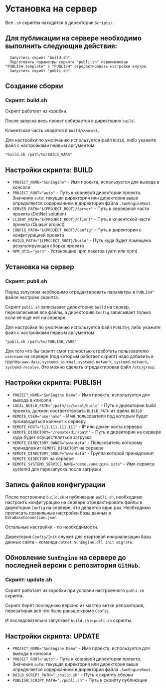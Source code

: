 # Установка на сервер

Все `.sh` скрипты находятся в директории `Scripts/`.


## Для публикации на сервере необходимо выполнить следующие действия:

```
  Запустить скрипт "build.sh".
  Подготовить параметры скрипта "publi.sh" переименовав "PUBLISH.template" в "PUBLISH" отредактировать настройки внутри.
  Запустить скрипт "publi.sh".
```


## Создание сборки

### Скрипт: build.sh

Скрипт работает из коробки. 

После запуска весь проект собирается в директорию `build`.

Клиентская часть кладётся в `build/wwwroot`.

Для настройки по умолчанию используется файл `BUILD`, либо укажите файл с настройками первым аргументом.

```
"build.sh /path/to/BUILD_VARS"
```


## Настройки скрипта: BUILD

- `PROJECT_NAME="SunEngine"` - Имя проекта, используется для вывода в консоли
- `PROJECT_ROOT="auto"`      - Путь к корневой директории проекта.
                           Значение `auto`: текущая директория или директория выше определяется содержанием в директории файла `.SunEngineRoot`.
- `SERVER_PATH="${PROJECT_ROOT}/Server"` - Путь к серверной части проекта (DotNet solution)
- `CLIENT_PATH="${PROJECT_ROOT}/Client"` - Путь к клиентской части проекта (Quasar project)
- `CONFIG_PATH="${PROJECT_ROOT}/Config"` - Путь к директории с конфигурацией проекта
- `BUILD_PATH="${PROJECT_ROOT}/build"`   - Путь куда будет помещена результирующая сборка проекта
- `NPM_UTIL="yarn"`                      - Установщик npm пакетов (yarn или npm)

## Установка на сервер

### Скрипт: publi.sh

Перед запуском необходимо отредактировать параметры в `PUBLISH"` файле настроек скрипта.

Скрипт `publi.sh` записывает директорию `build` на сервер, перезаписывая все файлы, а директорию `Config` записывает только если её ещё нет на сервере.

Для настройки по умолчанию используется файл `PUBLISH`, либо укажите файл с настройками первым аргументом.

```
"publi.sh /path/to/PUBLISH_VARS"
```


Для того что бы скрипт смог полностью отработать пользователю `username` на сервере (под которым работает скрипт)  надо добавить в группы `www-data`, `systemd-journal`, `systemd-network`, `systemd-network`, `systemd-resolve`. Это можно сделать отредактировав файл `/etc/group`.


## Настройки скрипта: PUBLISH

- `PROJECT_NAME="SunEngine Demo"`           - Имя проекта, используется для вывода в консоли
- `LOCAL_BUILD_PATH="/path/to/local/build"` - Путь к директории build проекта, должен соответствовать `BUILD_PATH` из файла `BUILD`
- `REMOTE_USER="username"`                  - Имя пользователя под которым будет производиться коннект к серверу
- `REMOTE_HOST="111.111.111.111"`           - IP или домен хоста сервера
- `REMOTE_DIRECTORY="/remote/dir/path"`     - Путь к директории на сервере куда будет осуществляться загрузка
- `REMOTE_DIRECTORY_OWNER="www-data"`       - Пользователь которому принадлежит `REMOTE_DIRECTORY` на сервере
- `REMOTE_DIRECTORY_GROUP="www-data"`       - Группа которой принадлежит `REMOTE_DIRECTORY` на сервере
- `REMOTE_SYSTEMD_SERVICE_NAME="demo.sunengine.site"`  - Имя сервиса systemd для перезапуска после загрузки


## Запись файлов конфигурации

После построение `build.sh` и публикации `publi.sh`, необходимо настроить конфигурацию на сервере отредактировать файлы в директории `Config` на сервере, это делается один раз.
Необходимо прописать правильные настройки базы данных в `DataBaseConnection.json`

Остальные настройки - по необходимости.

Директория `Config/Init` служит для стартовой инициализации базы данных сайта - команда `dotnet SunEngine.dll init migrate`.

## Обновление `SunEngine` на сервере до последней версии с репозитория `GitHub`.

### Скрипт: update.sh

Скрипт работает из коробки при условии настроенного `publi.sh` скрипта.

Скрипт берёт последнюю версию из мастер ветки репозитория, перезатирая всё что было раньше кроме `Config`

И последовательно запускает `build.sh` и `publi.sh` скрипты.


## Настройки скрипта: UPDATE

- `PROJECT_NAME="SunEngine Demo"`   - Имя проекта, используется для вывода в консоли  
- `PROJECT_ROOT="auto"`             - Путь к корневой директории проекта.  
                                  Значение `auto`: текущая директория или директория выше определяется содержанием в директории файла `.SunEngineRoot`.
- `BUILD_SCRIPT_PATH="./build.sh"`      - Путь к скрипту сборки  
- `PUBLISH_SCRIPT_PATH="./publi.sh"`  - Путь к скрипту публикации


